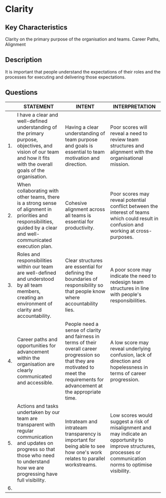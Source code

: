 # Clarity

## Key Characteristics
Clarity on the primary purpose of the organisation and teams. Career Paths, Alignment

## Description
It is important that people understand the expectations of their roles and the processes for executing and delivering those expectations.

## Questions


| | STATEMENT  	| INTENT  	| INTERPRETATION |
|---	|---	|---	|---	|
| 1. | I have a clear and well-defined understanding of the primary purpose, objectives, and vision of our team and how it fits with the overall goals of the organisation.  	| Having a clear understanding of team purpose and goals is essential to team motivation and direction. | Poor scores will reveal a need to review team structures and alignment with the organisational mission. |
| 2. | When collaborating with other teams, there is a strong sense of alignment in priorities and responsibilities, guided by a clear and well-communicated execution plan. | Cohesive alignment across all teams is essential for productivity. | Poor scores may reveal potential conflict between the interest of teams which could result in confusion and working at cross-purposes. |
| 3. | Roles and responsibilities within our team are well-defined and understood by all team members, creating an environment of clarity and accountability.  	| Clear structures are essential for defining the boundaries of responsibility so that people know where accountability lies. | A poor score may indicate the need to redesign team structures in line with people's responsibilities.	|
| 4. | Career paths and opportunities for advancement within the organisation are clearly communicated and accessible. | People need a sense of clarity and fairness in terms of their overall career progression so that they are motivated to meet the requirements for advancement at the appropriate time. | A low score may reveal underlying confusion, lack of direction and hopelessness in terms of career progression.	|
| 5. | Actions and tasks undertaken by our team are transparent with regular communication and updates on progress so that those who need to understand how we are progressing have full visibility. | Intrateam and intrateam transparency is important for being able to see how one's work relates to parallel workstreams. | Low scores would suggest a risk of misalignment and may indicate an opportunity to improve structures, processes or communication norms to optimise visibility. |
| 6. |   	|   	| | 




